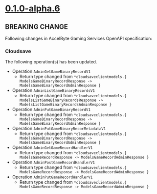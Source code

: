 # [0.1.0-alpha.6]

## BREAKING CHANGE

Following changes in AccelByte Gaming Services OpenAPI specification:

### Cloudsave

The following operation(s) has been updated.

- Operation `AdminGetGameBinaryRecordV1`
    - Return type changed
      from `*cloudsaveclientmodels.{ ModelsGameBinaryRecordResponse -> ModelsGameBinaryRecordAdminResponse }`
- Operation `AdminListGameBinaryRecordsV1`
    - Return type changed
      from `*cloudsaveclientmodels.{ ModelsListGameBinaryRecordsResponse -> ModelsListGameBinaryRecordsAdminResponse }`
- Operation `AdminPutGameBinaryRecordV1`
    - Return type changed
      from `*cloudsaveclientmodels.{ ModelsGameBinaryRecordResponse -> ModelsGameBinaryRecordAdminResponse }`
- Operation `AdminPutGameBinaryRecorMetadataV1`
    - Return type changed
      from `*cloudsaveclientmodels.{ ModelsGameBinaryRecordResponse -> ModelsGameBinaryRecordAdminResponse }`
- Operation `AdminGetGameRecordHandlerV1`
    - Return type changed from `*cloudsaveclientmodels.{ ModelsGameRecordResponse -> ModelsGameRecordAdminResponse }`
- Operation `AdminPostGameRecordHandlerV1`
    - Return type changed from `*cloudsaveclientmodels.{ ModelsGameRecordResponse -> ModelsGameRecordAdminResponse }`
- Operation `AdminPutGameRecordHandlerV1`
    - Return type changed from `*cloudsaveclientmodels.{ ModelsGameRecordResponse -> ModelsGameRecordAdminResponse }`

[0.1.0-alpha.6]: https://github.com/AccelByte/accelbyte-go-modular-sdk/compare/cloudsave-sdk/v0.1.0-alpha.5..cloudsave-sdk/v0.1.0-alpha.6